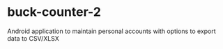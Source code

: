 # buck-counter-2
Android application to maintain personal accounts with options to export data to CSV/XLSX
